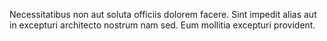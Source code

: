 Necessitatibus non aut soluta officiis dolorem facere.
Sint impedit alias aut in excepturi architecto nostrum nam sed.
Eum mollitia excepturi provident.